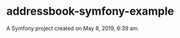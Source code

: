 addressbook-symfony-example
===========================

A Symfony project created on May 8, 2019, 6:39 am.

